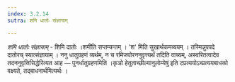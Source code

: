 ```yaml
---
index: 3.2.14
sutra: शमि धातोः संज्ञायाम्

---
```

_शमि धातोः संज्ञायाम्_ - शिमि दातोः ।शमी॑ति सप्तम्यन्तम् । 'श' मिति सुखार्थकमव्ययम् । तस्मिन्नुपपदे दातोरच् स्यात्संज्ञायाम् । ननु धातुग्रहणं व्यर्थम्, न च रमिजपोरननुवृत्त्यर्थं तदिति वाच्यम्, अस्वरितत्वादेव तदननुवृत्तिसिद्धेरित्यत आह —  पुनर्धातुग्रहणमिति ।कृञो हेतुताच्छील्यानुलोम्येषु॑ इति टप्रत्ययोऽच्प्रत्ययबाधको वक्ष्यते, तद्बाधनार्थमित्यर्थः ।